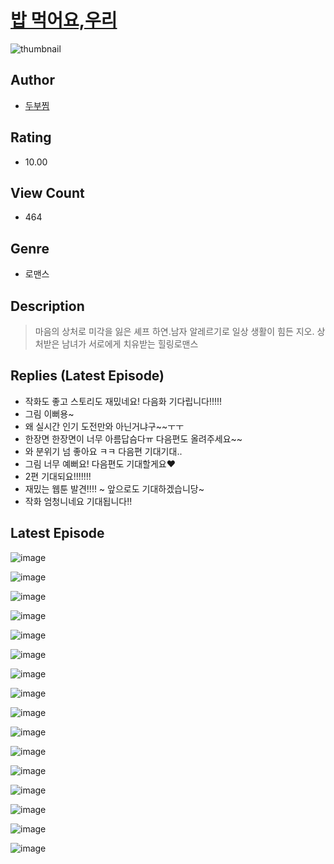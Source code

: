 # [밥 먹어요,우리](https://comic.naver.com/bestChallenge/list?titleId=810368)
![thumbnail](https://image-comic.pstatic.net/user_contents_data/challenge_comic/2023/05/23/upload_3702294675117783142_480x623.jpeg)

## Author
- [두부찜](https://comic.naver.com/artistTitle?id=366881)

## Rating
- 10.00

## View Count
- 464

## Genre
- 로맨스

## Description
> 마음의 상처로 미각을 잃은 셰프 하연.남자 알레르기로 일상 생활이 힘든 지오. 상처받은 남녀가 서로에게 치유받는 힐링로맨스

## Replies (Latest Episode)
- 작화도 좋고 스토리도 재밌네요! 다음화 기다립니다!!!!!
- 그림 이뻐용~
- 왜 실시간 인기 도전만와 아닌거냐구~~ㅜㅜ
- 한장면 한장면이 너무 아름답슴다ㅠ 다음편도 올려주세요~~
- 와 분위기 넘 좋아요 ㅋㅋ 다음편 기대기대..
- 그림 너무 예뻐요! 다음편도 기대할게요♥️
- 2편 기대되요!!!!!!!
- 재밌는 웹툰 발견!!!! ~ 앞으로도 기대하겠습니당~
- 작화 엄청니네요 기대됩니다!!

## Latest Episode
![image](https://image-comic.pstatic.net/user_contents_data/challenge_comic/2023/05/23/366881/upload_3904674075271116387.jpeg)

![image](https://image-comic.pstatic.net/user_contents_data/challenge_comic/2023/05/23/366881/upload_7234015977278814052.jpeg)

![image](https://image-comic.pstatic.net/user_contents_data/challenge_comic/2023/05/23/366881/upload_7306582847922791010.jpeg)

![image](https://image-comic.pstatic.net/user_contents_data/challenge_comic/2023/05/23/366881/upload_4062919976350672437.jpeg)

![image](https://image-comic.pstatic.net/user_contents_data/challenge_comic/2023/05/23/366881/upload_3977866361097708336.jpeg)

![image](https://image-comic.pstatic.net/user_contents_data/challenge_comic/2023/05/23/366881/upload_7016996566986733410.jpeg)

![image](https://image-comic.pstatic.net/user_contents_data/challenge_comic/2023/05/23/366881/upload_3833469492628108646.jpeg)

![image](https://image-comic.pstatic.net/user_contents_data/challenge_comic/2023/05/23/366881/upload_3630236870710409062.jpeg)

![image](https://image-comic.pstatic.net/user_contents_data/challenge_comic/2023/05/23/366881/upload_3618142242687431991.jpeg)

![image](https://image-comic.pstatic.net/user_contents_data/challenge_comic/2023/05/23/366881/upload_3690472532906161972.jpeg)

![image](https://image-comic.pstatic.net/user_contents_data/challenge_comic/2023/05/23/366881/upload_3474027054631105889.jpeg)

![image](https://image-comic.pstatic.net/user_contents_data/challenge_comic/2023/05/23/366881/upload_3832670146802169953.jpeg)

![image](https://image-comic.pstatic.net/user_contents_data/challenge_comic/2023/05/23/366881/upload_3688560477826540848.jpeg)

![image](https://image-comic.pstatic.net/user_contents_data/challenge_comic/2023/05/23/366881/upload_3690756186186266935.jpeg)

![image](https://image-comic.pstatic.net/user_contents_data/challenge_comic/2023/05/23/366881/upload_3688508813645263457.jpeg)

![image](https://image-comic.pstatic.net/user_contents_data/challenge_comic/2023/05/23/366881/upload_3558796098269307440.jpeg)
